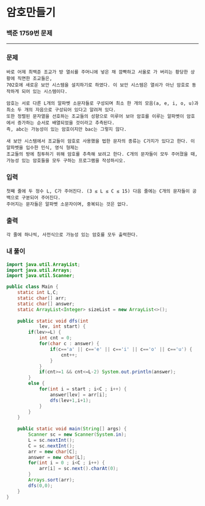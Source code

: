 # 암호만들기

### 백준 1759번 문제

------------

### 문제

	바로 어제 최백준 조교가 방 열쇠를 주머니에 넣은 채 깜빡하고 서울로 가 버리는 황당한 상황에 직면한 조교들은, 
	702호에 새로운 보안 시스템을 설치하기로 하였다. 이 보안 시스템은 열쇠가 아닌 암호로 동작하게 되어 있는 시스템이다.

	암호는 서로 다른 L개의 알파벳 소문자들로 구성되며 최소 한 개의 모음(a, e, i, o, u)과 최소 두 개의 자음으로 구성되어 있다고 알려져 있다. 
	또한 정렬된 문자열을 선호하는 조교들의 성향으로 미루어 보아 암호를 이루는 알파벳이 암호에서 증가하는 순서로 배열되었을 것이라고 추측된다. 
	즉, abc는 가능성이 있는 암호이지만 bac는 그렇지 않다.

	새 보안 시스템에서 조교들이 암호로 사용했을 법한 문자의 종류는 C가지가 있다고 한다. 이 알파벳을 입수한 민식, 영식 형제는 
	조교들의 방에 침투하기 위해 암호를 추측해 보려고 한다. C개의 문자들이 모두 주어졌을 때, 가능성 있는 암호들을 모두 구하는 프로그램을 작성하시오.

### 입력

	첫째 줄에 두 정수 L, C가 주어진다. (3 ≤ L ≤ C ≤ 15) 다음 줄에는 C개의 문자들이 공백으로 구분되어 주어진다. 
	주어지는 문자들은 알파벳 소문자이며, 중복되는 것은 없다.

### 출력

	각 줄에 하나씩, 사전식으로 가능성 있는 암호를 모두 출력한다.

### 내 풀이

```java
import java.util.ArrayList;
import java.util.Arrays;
import java.util.Scanner;

public class Main {
	static int L,C;
	static char[] arr;
	static char[] answer;
	static ArrayList<Integer> sizeList = new ArrayList<>();
	
	public static void dfs(int
			lev, int start) {
		if(lev>=L) {
			int cnt = 0;
			for(char c : answer) {
				if(c=='a' || c=='e' || c=='i' || c=='o' || c=='u') {
					cnt++;
				}
			}
			if(cnt>=1 && cnt<=L-2) System.out.println(answer);
		}
		else {
			for(int i = start ; i<C ; i++) {
				answer[lev] = arr[i];
				dfs(lev+1,i+1);
			}
		}
	}
	
    public static void main(String[] args) {
    	Scanner sc = new Scanner(System.in);
    	L = sc.nextInt();
    	C = sc.nextInt();
    	arr = new char[C];
    	answer = new char[L];
    	for(int i = 0 ; i<C ; i++) {
    		arr[i] = sc.next().charAt(0);
    	}
    	Arrays.sort(arr);
    	dfs(0,0);
    }
}
```
